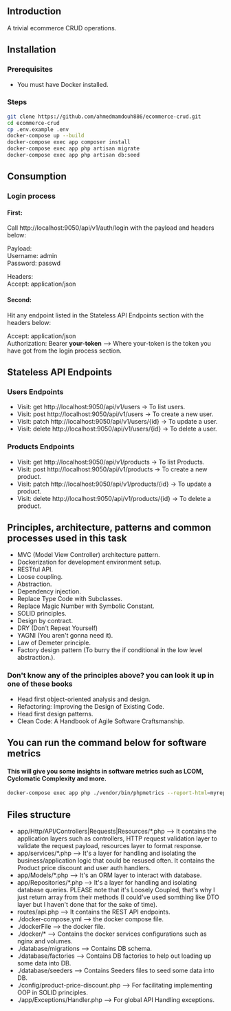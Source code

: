 ## Introduction

A trivial ecommerce CRUD operations.

## Installation

### Prerequisites

* You must have Docker installed.

### Steps
```bash
git clone https://github.com/ahmedmamdouh886/ecommerce-crud.git
cd ecommerce-crud
cp .env.example .env
docker-compose up --build
docker-compose exec app composer install
docker-compose exec app php artisan migrate
docker-compose exec app php artisan db:seed
``` 

## Consumption

### Login process

#### First:
Call http://localhost:9050/api/v1/auth/login with the payload and headers below:

Payload: <br>
Username: admin <br>
Password: passwd

Headers: <br>
Accept: application/json

#### Second:
Hit any endpoint listed in the Stateless API Endpoints section with the headers below:

Accept: application/json <br />
Authorization: Bearer <b>your-token</b> --> Where your-token is the token you have got from the login process section.

## Stateless API Endpoints

### Users Endpoints
* Visit: get http://localhost:9050/api/v1/users -> To list users.
* Visit: post http://localhost:9050/api/v1/users -> To create a new user.
* Visit: patch http://localhost:9050/api/v1/users/{id} -> To update a user.
* Visit: delete http://localhost:9050/api/v1/users/{id} -> To delete a user.

### Products Endpoints
* Visit: get http://localhost:9050/api/v1/products -> To list Products.
* Visit: post http://localhost:9050/api/v1/products -> To create a new product.
* Visit: patch http://localhost:9050/api/v1/products/{id} -> To update a product.
* Visit: delete http://localhost:9050/api/v1/products/{id} -> To delete a product.

## Principles, architecture, patterns and common processes used in this task
* MVC (Model View Controller) architecture pattern.
* Dockerization for development environment setup.
* RESTful API.
* Loose coupling.
* Abstraction.
* Dependency injection.
* Replace Type Code with Subclasses.
* Replace Magic Number with Symbolic Constant.
* SOLID principles.
* Design by contract.
* DRY (Don't Repeat Yourself)
* YAGNI (You aren't gonna need it).
* Law of Demeter principle.
* Factory design pattern (To burry the if conditional in the low level abstraction.).

### Don't know any of the principles above? you can look it up in one of these books
* Head first object-oriented analysis and design.
* Refactoring: Improving the Design of Existing Code.
* Head first design patterns.
* Clean Code: A Handbook of Agile Software Craftsmanship.

## You can run the command below for software metrics

#### This will give you some insights in software metrics such as LCOM, Cyclomatic Complexity and more.
```bash
docker-compose exec app php ./vendor/bin/phpmetrics --report-html=myreport <project-folder-to-analyze>
```

## Files structure
* app/Http/API/Controllers|Requests|Resources/*.php --> It contains the application layers such as controllers, HTTP request validation layer to validate the request payload, resources layer to format response.
* app/services/*.php --> It's a layer for handling and isolating the business/application logic that could be resused often. It contains the Product price discount and user auth handlers.
* app/Models/*.php --> It's an ORM layer to interact with database.
* app/Repositories/*.php --> It's a layer for handling and isolating database queries. PLEASE note that it's Loosely Coupled, that's why I just return array from their methods (I could've used somthing like DTO layer but I haven't done that for the sake of time).
* routes/api.php --> It contains the REST API endpoints.
* ./docker-compose.yml --> the docker compose file.
* ./dockerFile --> the docker file.
* ./docker/* --> Contains the docker services configurations such as nginx and volumes.
* ./database/migrations --> Contains DB schema.
* ./database/factories --> Contains DB factories to help out loading up some data into DB.
* ./database/seeders --> Contains Seeders files to seed some data into DB.
* ./config/product-price-discount.php --> For facilitating implementing OOP in SOLID principles.
* ./app/Exceptions/Handler.php --> For global API Handling exceptions.